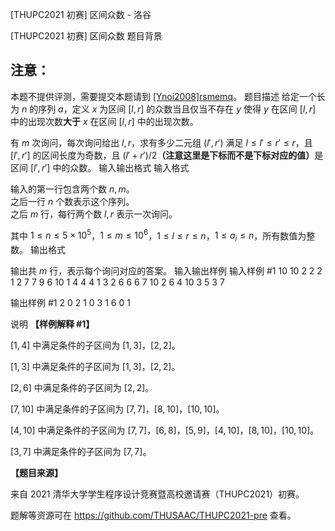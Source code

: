 



[THUPC2021 初赛] 区间众数 - 洛谷














[THUPC2021 初赛] 区间众数
题目背景
## 注意：

本题不提供评测，需要提交本题请到 [[Ynoi2008]rsmemq](/problem/P7125)。
题目描述
给定一个长为 $n$ 的序列 $a$，定义 $x$ 为区间 $[l, r]$ 的众数当且仅当不存在 $y$ 使得 $y$ 在区间 $[l, r]$ 中的出现次数**大于** $x$ 在区间 $[l,r]$ 中的出现次数。

有 $m$ 次询问，每次询问给出 $l, r$，求有多少二元组 $(l',r')$ 满足 $l\le l'\le r'\le r$，且 $[l', r']$ 的区间长度为奇数，且 $(l' + r') / 2$**（注意这里是下标而不是下标对应的值）**&#8203;是区间 $[l', r']$ 中的众数。
输入输出格式
输入格式

输入的第一行包含两个数 $n, m$。  
之后一行 $n$ 个数表示这个序列。  
之后 $m$ 行，每行两个数 $l, r$ 表示一次询问。

其中 $1 \le n \le 5\times {10}^5$，$1 \le m \le {10}^6$，$1 \le l \le r \le n$，$1 \le a_i \le n$，所有数值为整数。
输出格式

输出共 $m$ 行，表示每个询问对应的答案。
输入输出样例
输入样例 #1
10 10
2 2 2 1 2 7 7 9 6 10
1 4
4 4
1 3
2 6
6 6
7 10
2 6
4 10
3 5
3 7

输出样例 #1
2
0
2
1
0
3
1
6
0
1

说明
**【样例解释 #1】**

$[1,4]$ 中满足条件的子区间为 $[1, 3]$，$[2, 2]$。

$[1, 3]$ 中满足条件的子区间为 $[1, 3]$，$[2, 2]$。

$[2, 6]$ 中满足条件的子区间为 $[2, 2]$。

$[7, 10]$ 中满足条件的子区间为 $[7, 7]$，$[8, 10]$，$[10, 10]$。

$[4, 10]$ 中满足条件的子区间为 $[7, 7]$，$[6, 8]$，$[5, 9]$，$[4, 10]$，$[8, 10]$，$[10, 10]$。

$[3, 7]$ 中满足条件的子区间为 $[7, 7]$。

**【题目来源】**

来自 2021 清华大学学生程序设计竞赛暨高校邀请赛（THUPC2021）初赛。

题解等资源可在 <https://github.com/THUSAAC/THUPC2021-pre> 查看。






